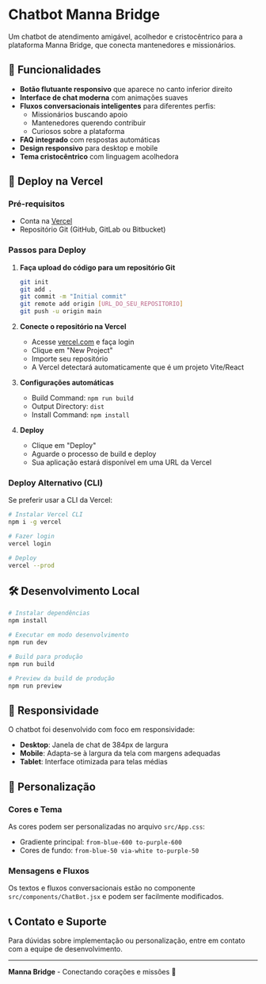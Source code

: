 # Chatbot Manna Bridge

Um chatbot de atendimento amigável, acolhedor e cristocêntrico para a plataforma Manna Bridge, que conecta mantenedores e missionários.

## 🎯 Funcionalidades

- **Botão flutuante responsivo** que aparece no canto inferior direito
- **Interface de chat moderna** com animações suaves
- **Fluxos conversacionais inteligentes** para diferentes perfis:
  - Missionários buscando apoio
  - Mantenedores querendo contribuir
  - Curiosos sobre a plataforma
- **FAQ integrado** com respostas automáticas
- **Design responsivo** para desktop e mobile
- **Tema cristocêntrico** com linguagem acolhedora

## 🚀 Deploy na Vercel

### Pré-requisitos
- Conta na [Vercel](https://vercel.com)
- Repositório Git (GitHub, GitLab ou Bitbucket)

### Passos para Deploy

1. **Faça upload do código para um repositório Git**
   ```bash
   git init
   git add .
   git commit -m "Initial commit"
   git remote add origin [URL_DO_SEU_REPOSITORIO]
   git push -u origin main
   ```

2. **Conecte o repositório na Vercel**
   - Acesse [vercel.com](https://vercel.com) e faça login
   - Clique em "New Project"
   - Importe seu repositório
   - A Vercel detectará automaticamente que é um projeto Vite/React

3. **Configurações automáticas**
   - Build Command: `npm run build`
   - Output Directory: `dist`
   - Install Command: `npm install`

4. **Deploy**
   - Clique em "Deploy"
   - Aguarde o processo de build e deploy
   - Sua aplicação estará disponível em uma URL da Vercel

### Deploy Alternativo (CLI)

Se preferir usar a CLI da Vercel:

```bash
# Instalar Vercel CLI
npm i -g vercel

# Fazer login
vercel login

# Deploy
vercel --prod
```

## 🛠️ Desenvolvimento Local

```bash
# Instalar dependências
npm install

# Executar em modo desenvolvimento
npm run dev

# Build para produção
npm run build

# Preview da build de produção
npm run preview
```

## 📱 Responsividade

O chatbot foi desenvolvido com foco em responsividade:
- **Desktop**: Janela de chat de 384px de largura
- **Mobile**: Adapta-se à largura da tela com margens adequadas
- **Tablet**: Interface otimizada para telas médias

## 🎨 Personalização

### Cores e Tema
As cores podem ser personalizadas no arquivo `src/App.css`:
- Gradiente principal: `from-blue-600 to-purple-600`
- Cores de fundo: `from-blue-50 via-white to-purple-50`

### Mensagens e Fluxos
Os textos e fluxos conversacionais estão no componente `src/components/ChatBot.jsx` e podem ser facilmente modificados.

## 📞 Contato e Suporte

Para dúvidas sobre implementação ou personalização, entre em contato com a equipe de desenvolvimento.

---

**Manna Bridge** - Conectando corações e missões 🙏

